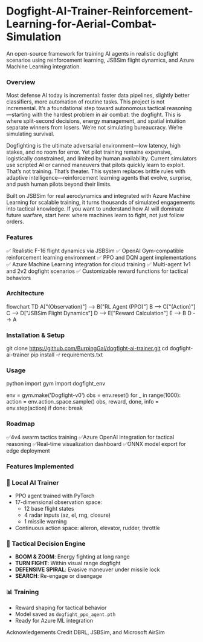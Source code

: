 # Dogfight-AI-Trainer-Reinforcement-Learning-for-Aerial-Combat-Simulation

An open-source framework for training AI agents in realistic dogfight scenarios using reinforcement learning, JSBSim flight dynamics, and Azure Machine Learning integration.

### Overview
Most defense AI today is incremental: faster data pipelines, slightly better classifiers, more automation of routine tasks. This project is not incremental. It’s a foundational step toward autonomous tactical reasoning—starting with the hardest problem in air combat: the dogfight. This is where split-second decisions, energy management, and spatial intuition separate winners from losers. We’re not simulating bureaucracy. We’re simulating survival.

Dogfighting is the ultimate adversarial environment—low latency, high stakes, and no room for error. Yet pilot training remains expensive, logistically constrained, and limited by human availability. Current simulators use scripted AI or canned maneuvers that pilots quickly learn to exploit. That’s not training. That’s theater. This system replaces brittle rules with adaptive intelligence—reinforcement learning agents that evolve, surprise, and push human pilots beyond their limits. 

Built on JSBSim for real aerodynamics and integrated with Azure Machine Learning for scalable training, it turns thousands of simulated engagements into tactical knowledge. If you want to understand how AI will dominate future warfare, start here: where machines learn to fight, not just follow orders.

### Features
✅ Realistic F-16 flight dynamics via JSBSim
✅ OpenAI Gym-compatible reinforcement learning environment
✅ PPO and DQN agent implementations
✅ Azure Machine Learning integration for cloud training
✅ Multi-agent 1v1 and 2v2 dogfight scenarios
✅ Customizable reward functions for tactical behaviors

### Architecture
flowchart TD
    A["(Observation)"] --> B["RL Agent (PPO)"]
    B --> C["(Action)"]
    C --> D["JSBSim Flight Dynamics"]
    D --> E["Reward Calculation"]
    E --> B
    D --> A

 ### Installation & Setup
 git clone https://github.com/BurpingGal/dogfight-ai-trainer.git
cd dogfight-ai-trainer
pip install -r requirements.txt

### Usage
python
import gym
import dogfight_env

env = gym.make('Dogfight-v0')
obs = env.reset()
for _ in range(1000):
    action = env.action_space.sample()
    obs, reward, done, info = env.step(action)
    if done:
        break

### Roadmap
✅4v4 swarm tactics training
✅Azure OpenAI integration for tactical reasoning
✅Real-time visualization dashboard
✅ONNX model export for edge deployment

### Features Implemented

### 🛫 Local AI Trainer
- PPO agent trained with PyTorch
- 17-dimensional observation space:
  - 12 base flight states
  - 4 radar inputs (az, el, rng, closure)
  - 1 missile warning
- Continuous action space: aileron, elevator, rudder, throttle

### 🧠 Tactical Decision Engine
- **BOOM & ZOOM**: Energy fighting at long range
- **TURN FIGHT**: Within visual range dogfight
- **DEFENSIVE SPIRAL**: Evasive maneuver under missile lock
- **SEARCH**: Re-engage or disengage

### 📊 Training
- Reward shaping for tactical behavior
- Model saved as `dogfight_ppo_agent.pth`
- Ready for Azure ML integration

Acknowledgements
Credit DBRL, JSBSim, and Microsoft AirSim


